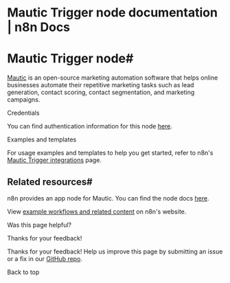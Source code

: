 # Mautic Trigger node documentation | n8n Docs

[ ](https://github.com/n8n-io/n8n-docs/edit/main/docs/integrations/builtin/trigger-nodes/n8n-nodes-base.mautictrigger.md "Edit this page")

# Mautic Trigger node#

[Mautic](https://www.mautic.org/) is an open-source marketing automation software that helps online businesses automate their repetitive marketing tasks such as lead generation, contact scoring, contact segmentation, and marketing campaigns.

Credentials

You can find authentication information for this node [here](../../credentials/mautic/).

Examples and templates

For usage examples and templates to help you get started, refer to n8n's [Mautic Trigger integrations](https://n8n.io/integrations/mautic-trigger/) page.

## Related resources#

n8n provides an app node for Mautic. You can find the node docs [here](../../app-nodes/n8n-nodes-base.mautic/).

View [example workflows and related content](https://n8n.io/integrations/mautic/) on n8n's website.

Was this page helpful? 

Thanks for your feedback! 

Thanks for your feedback! Help us improve this page by submitting an issue or a fix in our [GitHub repo](https://github.com/n8n-io/n8n-docs). 

Back to top